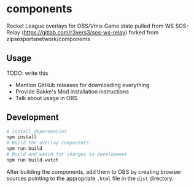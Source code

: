 # components
Rocket League overlays for OBS/Vmix
Game state pulled from WS SOS-Relay (https://gitlab.com/r3vers3/sos-ws-relay)
forked from zipsesportsnetwork/components
## Usage

TODO: write this

- Mention GitHub releases for downloading everything
- Provide Bakke's Mod installation instructions
- Talk about usage in OBS

## Development

```bash
# Install dependencies
npm install
# Build the overlay components
npm run build
# Build and watch for changes in development
npm run build-watch
```

After building the components, add them to OBS by creating browser sources pointing to the appropriate `.html` file in the `dist` directory.
